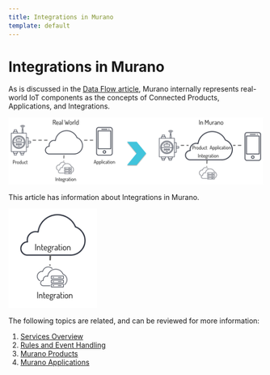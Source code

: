 ```yaml
---
title: Integrations in Murano
template: default
---
```


# Integrations in Murano

As is discussed in the <a href="/about/data-flow">Data Flow article</a>, Murano internally represents real-world IoT components as the concepts of Connected Products, Applications, and  Integrations.

<img src="/about/assets/murano-components.png" width="800" alt="Murano Components">


This article has information about Integrations in Murano. 

<img src="/about/assets/map-connected-integrations.png" width="175" alt="Connected Integrations">

The following topics are related, and can be reviewed for more information:

1. <a href="/reference/services/">Services Overview</a>
1. <a href="/reference/scripting/">Rules and Event Handling</a>
1. <a href="/about/products">Murano Products</a>
1. <a href="/about/applications">Murano Applications</a>

